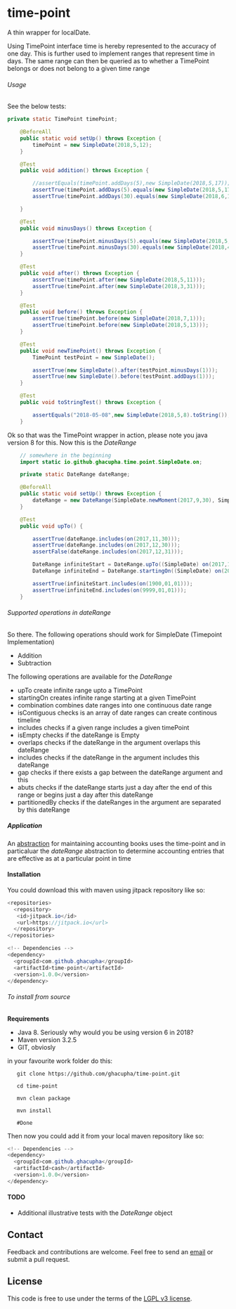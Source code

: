 
# time-point

A thin wrapper for localDate.

Using TimePoint interface time is hereby represented to the accuracy of one day. This is further used to implement ranges
that represent time in days. The same range can then be queried as to whether a TimePoint belongs or does not belong to a
given time range

###### Usage
See the below tests:

```java
private static TimePoint timePoint;

    @BeforeAll
    public static void setUp() throws Exception {
        timePoint = new SimpleDate(2018,5,12);
    }

    @Test
    public void addition() throws Exception {

        //assertEquals(timePoint.addDays(5),new SimpleDate(2018,5,17));
        assertTrue(timePoint.addDays(5).equals(new SimpleDate(2018,5,17)));
        assertTrue(timePoint.addDays(30).equals(new SimpleDate(2018,6,11)));

    }

    @Test
    public void minusDays() throws Exception {

        assertTrue(timePoint.minusDays(5).equals(new SimpleDate(2018,5,7)));
        assertTrue(timePoint.minusDays(30).equals(new SimpleDate(2018,4,12)));
    }

    @Test
    public void after() throws Exception {
        assertTrue(timePoint.after(new SimpleDate(2018,5,11)));
        assertTrue(timePoint.after(new SimpleDate(2018,3,31)));
    }

    @Test
    public void before() throws Exception {
        assertTrue(timePoint.before(new SimpleDate(2018,7,1)));
        assertTrue(timePoint.before(new SimpleDate(2018,5,13)));
    }

    @Test
    public void newTimePoint() throws Exception {
        TimePoint testPoint = new SimpleDate();

        assertTrue(new SimpleDate().after(testPoint.minusDays(1)));
        assertTrue(new SimpleDate().before(testPoint.addDays(1)));
    }

    @Test
    public void toStringTest() throws Exception {

        assertEquals("2018-05-08",new SimpleDate(2018,5,8).toString());
    }
```

Ok so that was the TimePoint wrapper in action, please note you java version 8 for this. Now this is the *DateRange*

```java
    // somewhere in the beginning
    import static io.github.ghacupha.time.point.SimpleDate.on;

    private static DateRange dateRange;

    @BeforeAll
    public static void setUp() throws Exception {
        dateRange = new DateRange(SimpleDate.newMoment(2017,9,30), SimpleDate.newMoment(2017,12,30));
    }

    @Test
    public void upTo() {

        assertTrue(dateRange.includes(on(2017,11,30)));
        assertTrue(dateRange.includes(on(2017,12,30)));
        assertFalse(dateRange.includes(on(2017,12,31)));

        DateRange infiniteStart = DateRange.upTo((SimpleDate) on(2017,11,30));
        DateRange infiniteEnd = DateRange.startingOn((SimpleDate) on(2017,11,30));

        assertTrue(infiniteStart.includes(on(1900,01,01)));
        assertTrue(infiniteEnd.includes(on(9999,01,01)));
    }
```

###### Supported operations in dateRange
So there. The following operations should work for SimpleDate (Timepoint Implementation)
- Addition
- Subtraction

The following operations are available for the *DateRange*
- upTo create infinite range upto a TimePoint
- startingOn creates infinite range starting at a given TimePoint
- combination combines date ranges into one continuous date range
- isContiguous checks is an array of date ranges can create continous timeline
- includes checks if a given range includes a given timePoint
- isEmpty checks if the dateRange is Empty
- overlaps checks if the dateRange in the argument overlaps this dateRange
- includes checks if the dateRange in the argument includes this dateRange
- gap checks if there exists a gap between the dateRange argument and this
- abuts checks if the dateRange starts just a day after the end of this range or begins
just a day after this dateRange
- partitionedBy checks if the dateRanges in the argument are separated by this dateRange

##### Application
An [abstraction](https://github.com/ghacupha/book-keeper) for maintaining accounting books uses the time-point and in
particaluar the *dateRange* abstraction to determine accounting entries that are effective as at a particular point in
time

#### Installation
You could download this with maven using jitpack repository like so:
```java
<repositories>
  <repository>
   <id>jitpack.io</id>
   <url>https://jitpack.io</url>
  </repository>
</repositories>

<!-- Dependencies -->
<dependency>
  <groupId>com.github.ghacupha</groupId>
  <artifactId>time-point</artifactId>
  <version>1.0.0</version>
</dependency>

```

###### To install from source
**Requirements**
 - Java 8. Seriously why would you be using version 6 in 2018?
 - Maven version 3.2.5
 - GIT, obviosly

 in your favourite work folder do this:
 ```
    git clone https://github.com/ghacupha/time-point.git

    cd time-point

    mvn clean package

    mvn install

    #Done
 ```

Then now you could add it from your local maven repository like so:
```java
<!-- Dependencies -->
<dependency>
  <groupId>com.github.ghacupha</groupId>
  <artifactId>cash</artifactId>
  <version>1.0.0</version>
</dependency>
```

#### TODO
- Additional illustrative tests with the *DateRange* object

## Contact

Feedback and contributions are welcome.
Feel free to send an [email](mailto:mailnjeru@gmail.com) or submit a pull request.

## License

This code is free to use under the terms of the [LGPL v3 license](https://opensource.org/licenses/lgpl-3.0.html).

